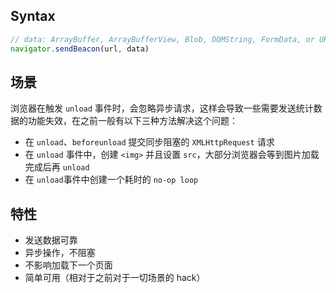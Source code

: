 ## Syntax

```javascript
// data: ArrayBuffer, ArrayBufferView, Blob, DOMString, FormData, or URLSearchParams
navigator.sendBeacon(url, data)
```

## 场景

浏览器在触发 `unload` 事件时，会忽略异步请求，这样会导致一些需要发送统计数据的功能失效，在之前一般有以下三种方法解决这个问题：

- 在 `unload`、`beforeunload` 提交同步阻塞的 `XMLHttpRequest` 请求
- 在 `unload` 事件中，创建 `<img>` 并且设置 `src`，大部分浏览器会等到图片加载完成后再 `unload`
- 在 `unload`事件中创建一个耗时的 `no-op loop`

## 特性

- 发送数据可靠
- 异步操作，不阻塞
- 不影响加载下一个页面
- 简单可用（相对于之前对于一切场景的 hack）

